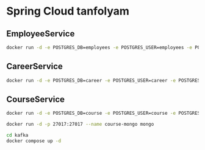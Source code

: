 # Spring Cloud tanfolyam

## EmployeeService

```sh
docker run -d -e POSTGRES_DB=employees -e POSTGRES_USER=employees -e POSTGRES_PASSWORD=employees -p 5432:5432  --name employees-postgres postgres
```

## CareerService

```sh
docker run -d -e POSTGRES_DB=career -e POSTGRES_USER=career -e POSTGRES_PASSWORD=career -p 5435:5432  --name career-postgres postgres
```

## CourseService

```sh
docker run -d -e POSTGRES_DB=course -e POSTGRES_USER=course -e POSTGRES_PASSWORD=course -p 5434:5432  --name course-postgres postgres
```

```sh
docker run -d -p 27017:27017 --name course-mongo mongo
```

```sh
cd kafka
docker compose up -d
```